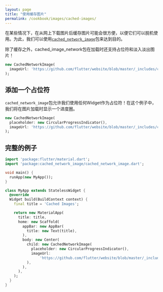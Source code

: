 ```yaml
---
layout: page
title: "使用缓存图片"
permalink: /cookbook/images/cached-images/
---
```


在某些情况下，在从网上下载图片后缓存图片可能会很方便，以便它们可以脱机使用。为此，我们可以使用[`cached_network_image`](https://pub.dartlang.org/packages/cached_network_image)包来达到目的。

除了缓存之外，cached_image_network包在加载时还支持占位符和淡入淡出图片！

```dart
new CachedNetworkImage(
  imageUrl: 'https://github.com/flutter/website/blob/master/_includes/code/layout/lakes/images/lake.jpg?raw=true',
);
```

## 添加一个占位符

`cached_network_image`包允许我们使用任何Widget作为占位符！在这个例子中，我们将在图片加载时显示一个进度圈。

```dart
new CachedNetworkImage(
  placeholder: new CircularProgressIndicator(),
  imageUrl: 'https://github.com/flutter/website/blob/master/_includes/code/layout/lakes/images/lake.jpg?raw=true',
);
``` 

## 完整的例子

```dart
import 'package:flutter/material.dart';
import 'package:cached_network_image/cached_network_image.dart';

void main() {
  runApp(new MyApp());
}

class MyApp extends StatelessWidget {
  @override
  Widget build(BuildContext context) {
    final title = 'Cached Images';

    return new MaterialApp(
      title: title,
      home: new Scaffold(
        appBar: new AppBar(
          title: new Text(title),
        ),
        body: new Center(
          child: new CachedNetworkImage(
            placeholder: new CircularProgressIndicator(),
            imageUrl:
                'https://github.com/flutter/website/blob/master/_includes/code/layout/lakes/images/lake.jpg?raw=true',
          ),
        ),
      ),
    );
  }
}
```
